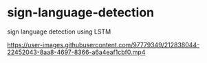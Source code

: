 # sign-language-detection
sign language detection using LSTM






https://user-images.githubusercontent.com/97779349/212838044-22452043-8aa8-4697-8366-a6a4eaf1cbf0.mp4

